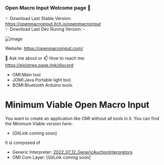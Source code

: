 ### Open Macro Input Welcome page 👋

✨ Download Last Stable Version: https://openmacroinput.itch.io/openmacroinput  
✨ Download Last Dev Runing Version: - 

![image](https://user-images.githubusercontent.com/99685407/179576175-935d0da7-5b27-453c-a6e3-134108d2ede7.png)


Website: https://openmacroinput.com/

💬 Ask me about or  📫 How to reach me:   
https://eloistree.page.link/discord  


- OMI:Main tool
- JOMI:Java Portable light tool
- BOMI:Bluetooth Arduino tools.




# Minimum Viable Open Macro Input

You want to create an application like OMI without all tools in it.
You can find the Minimum Viable version here:  
- [GitLink coming soon]

It is composed of  
- Generic Interpreter: [2022_07_12_GenericAuctionInterpretors](https://github.com/OpenMacroInput/2022_07_12_GenericAuctionInterpretors)
- OMI Com Layer: [GitLink coming soon]
